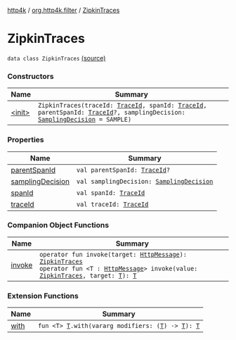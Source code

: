 [http4k](../../index.md) / [org.http4k.filter](../index.md) / [ZipkinTraces](./index.md)

# ZipkinTraces

`data class ZipkinTraces` [(source)](https://github.com/http4k/http4k/blob/master/http4k-core/src/main/kotlin/org/http4k/filter/ZipkinTraces.kt#L37)

### Constructors

| Name | Summary |
|---|---|
| [&lt;init&gt;](-init-.md) | `ZipkinTraces(traceId: `[`TraceId`](../-trace-id/index.md)`, spanId: `[`TraceId`](../-trace-id/index.md)`, parentSpanId: `[`TraceId`](../-trace-id/index.md)`?, samplingDecision: `[`SamplingDecision`](../-sampling-decision/index.md)` = SAMPLE)` |

### Properties

| Name | Summary |
|---|---|
| [parentSpanId](parent-span-id.md) | `val parentSpanId: `[`TraceId`](../-trace-id/index.md)`?` |
| [samplingDecision](sampling-decision.md) | `val samplingDecision: `[`SamplingDecision`](../-sampling-decision/index.md) |
| [spanId](span-id.md) | `val spanId: `[`TraceId`](../-trace-id/index.md) |
| [traceId](trace-id.md) | `val traceId: `[`TraceId`](../-trace-id/index.md) |

### Companion Object Functions

| Name | Summary |
|---|---|
| [invoke](invoke.md) | `operator fun invoke(target: `[`HttpMessage`](../../org.http4k.core/-http-message/index.md)`): `[`ZipkinTraces`](./index.md)<br>`operator fun <T : `[`HttpMessage`](../../org.http4k.core/-http-message/index.md)`> invoke(value: `[`ZipkinTraces`](./index.md)`, target: `[`T`](invoke.md#T)`): `[`T`](invoke.md#T) |

### Extension Functions

| Name | Summary |
|---|---|
| [with](../../org.http4k.core/with.md) | `fun <T> `[`T`](../../org.http4k.core/with.md#T)`.with(vararg modifiers: (`[`T`](../../org.http4k.core/with.md#T)`) -> `[`T`](../../org.http4k.core/with.md#T)`): `[`T`](../../org.http4k.core/with.md#T) |
